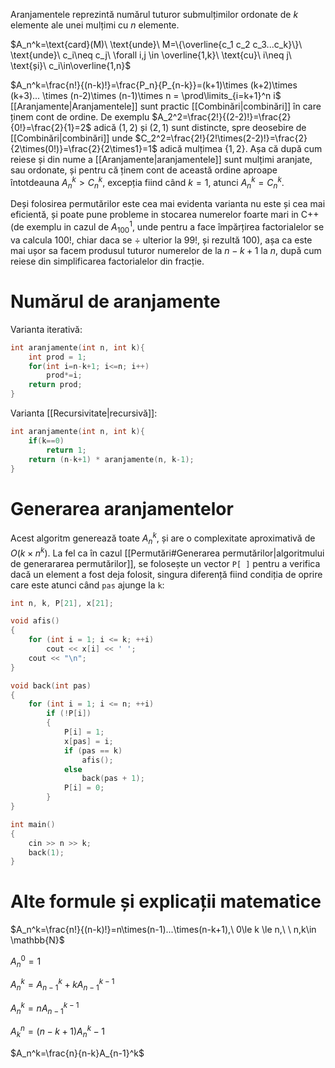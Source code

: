 Aranjamentele reprezintă numărul tuturor submulțimilor ordonate de $k$ elemente ale unei mulțimi cu $n$ elemente.

$A_n^k=\text{card}(M)\ \text{unde}\ M=\{\overline{c_1 c_2 c_3...c_k}\}\ \text{unde}\ c_i\neq c_j\ \forall i,j \in \overline{1,k}\ \text{cu}\ i\neq j\ \text{și}\ c_i\in\overline{1,n}$

$A_n^k=\frac{n!}{(n-k)!}=\frac{P_n}{P_{n-k}}=(k+1)\times (k+2)\times (k+3)... \times (n-2)\times (n-1)\times n = \prod\limits_{i=k+1}^n i$
[[Aranjamente|Aranjamentele]] sunt practic [[Combinări|combinări]] în care ținem cont de ordine. De exemplu $A_2^2=\frac{2!}{(2-2)!}=\frac{2}{0!}=\frac{2}{1}=2$ adică $(1,2)$ și $(2,1)$ sunt distincte, spre deosebire de [[Combinări|combinări]] unde $C_2^2=\frac{2!}{2!\times(2-2)!}=\frac{2}{2\times(0!)}=\frac{2}{2\times1}=1$ adică mulțimea $\{1,2\}$. Așa că după cum reiese și din nume a [[Aranjamente|aranjamentele]] sunt mulțimi aranjate, sau ordonate, și pentru că ținem cont de această ordine aproape întotdeauna $A_n^k \gt C_n^k$, excepția fiind când $k=1$, atunci $A_n^k=C_n^k$.

Deși folosirea permutărilor este cea mai evidenta varianta nu este și cea mai eficientă, și poate pune probleme in stocarea numerelor foarte mari in C++ (de exemplu in cazul de $A_{100}^{1}$, unde pentru a face împărțirea factorialelor se va calcula $100!$, chiar daca se $\div$ ulterior la $99!$, și rezultă 100), așa ca este mai ușor sa facem produsul tuturor numerelor de la $n-k+1$ la $n$, după cum reiese din simplificarea factorialelor din fracție.

# Numărul de aranjamente
Varianta iterativă:
```cpp
int aranjamente(int n, int k){
	int prod = 1;
	for(int i=n-k+1; i<=n; i++)
		prod*=i;
	return prod;
}
```
Varianta [[Recursivitate|recursivă]]:
```cpp
int aranjamente(int n, int k){
	if(k==0)
		return 1;
	return (n-k+1) * aranjamente(n, k-1);
}
```
# Generarea aranjamentelor
Acest algoritm generează toate $A_n^k$, și are o complexitate aproximativă de $O(k\times n^k)$. La fel ca în cazul [[Permutări#Generarea permutărilor|algoritmului de generararea permutărilor]], se folosește un vector `P[ ]` pentru a verifica dacă un element a fost deja folosit, singura diferență fiind condiția de oprire care este atunci când `pas` ajunge la `k`: 
```cpp
int n, k, P[21], x[21];

void afis()
{
    for (int i = 1; i <= k; ++i)
        cout << x[i] << ' ';
    cout << "\n";
}

void back(int pas)
{
    for (int i = 1; i <= n; ++i)
        if (!P[i])
        {
            P[i] = 1;
            x[pas] = i;
            if (pas == k)
                afis();
            else
                back(pas + 1);
            P[i] = 0;
        }
}

int main()
{
    cin >> n >> k;
    back(1);
}
```

# Alte formule și explicații matematice
$A_n^k=\frac{n!}{(n-k)!}=n\times(n-1)...\times(n-k+1),\ 0\le k \le n,\ \ n,k\in \mathbb{N}$ 

$A_n^0=1$

$A_n^k=A_{n-1}^k+kA_{n-1}^{k-1}$

$A_n^k=nA_{n-1}^{k-1}$

$A_k^n=(n-k+1)A_n^k-1$

$A_n^k=\frac{n}{n-k}A_{n-1}^k$
